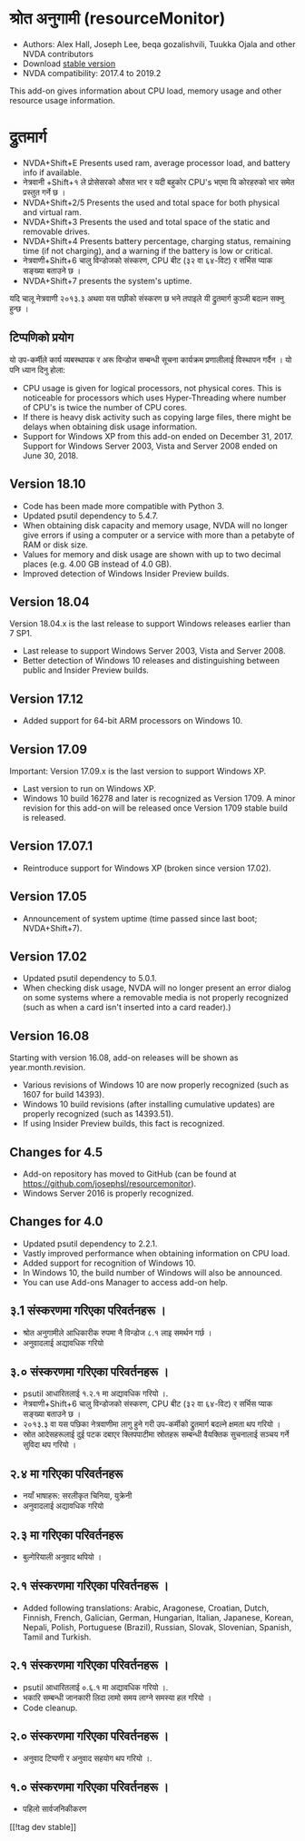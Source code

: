 # श्रोत अनुगामी (resourceMonitor) #

* Authors: Alex Hall, Joseph Lee, beqa gozalishvili, Tuukka Ojala and other
  NVDA contributors
* Download [stable version][1]
* NVDA compatibility: 2017.4 to 2019.2

This add-on gives information about CPU load, memory usage and other
resource usage information.

# द्रुतमार्ग #

* NVDA+Shift+E Presents used ram, average processor load, and battery info
  if available.
* नेत्रवानी +Shift+१ ले प्रोसेसरको औसत भार र यदी बहुकोर CPU's भएमा यि
  कोरहरुको भार समेत प्रस्तुत गर्ने छ ।
* NVDA+Shift+2/5 Presents the used and total space for both physical and
  virtual ram.
* NVDA+Shift+3 Presents the used and total space of the static and removable
  drives.
* NVDA+Shift+4 Presents battery percentage, charging status, remaining time
  (if not charging), and a warning if the battery is low or critical.
* नेत्रवाणी+Shift+6 चालु विन्डोजको संस्करण, CPU बीट (३२ वा ६४-विट) र सर्भिस
  प्याक  सङ्ख्या बताउने छ ।
* NVDA+Shift+7 presents the system's uptime.

यदि चालू नेत्रवाणी २०१३.३ अथवा यस पछीको संस्करण छ भने तपाइले यी द्रुतमार्ग
कुञ्जी बदल्न सक्नु हुन्छ ।

## टिप्पणिको प्रयोग ##

यो उप-कर्मीले कार्य व्यबस्थापक र अरू विन्डोज सम्बन्धी सूचना कार्यक्रम
प्रणालीलाई   विस्थापन गर्दैन । यो पनि ध्यान दिनु होला:

* CPU usage is given for logical processors, not physical cores. This is
  noticeable for processors which uses Hyper-Threading where number of CPU's
  is twice the number of CPU cores.
* If there is heavy disk activity such as copying large files, there might
  be delays when obtaining disk usage information.
* Support for Windows XP from this add-on ended on December 31,
  2017. Support for Windows Server 2003, Vista and Server 2008 ended on June
  30, 2018.

## Version 18.10

* Code has been made more compatible with Python 3.
* Updated psutil dependency to 5.4.7.
* When obtaining disk capacity and memory usage, NVDA will no longer give
  errors if using a computer or a service with more than a petabyte of RAM
  or disk size.
* Values for memory and disk usage are shown with up to two decimal places
  (e.g. 4.00 GB instead of 4.0 GB).
* Improved detection of Windows Insider Preview builds.

## Version 18.04

Version 18.04.x is the last release to support Windows releases earlier than
7 SP1.

* Last release to support Windows Server 2003, Vista and Server 2008.
* Better detection of Windows 10 releases and distinguishing between public
  and Insider Preview builds.

## Version 17.12

* Added support for 64-bit ARM processors on Windows 10.

## Version 17.09

Important: Version 17.09.x is the last version to support Windows XP.

* Last version to run on Windows XP.
* Windows 10 build 16278 and later is recognized as Version 1709. A minor
  revision for this add-on will be released once Version 1709 stable build
  is released.

## Version 17.07.1

* Reintroduce support for Windows XP (broken since version 17.02).

## Version 17.05

* Announcement of system uptime (time passed since last boot; NVDA+Shift+7).

## Version 17.02

* Updated psutil dependency to 5.0.1.
* When checking disk usage, NVDA will no longer present an error dialog on
  some systems where a removable media is not properly recognized (such as
  when a card isn't inserted into a card reader).)

## Version 16.08

Starting with version 16.08, add-on releases will be shown as
year.month.revision.

* Various revisions of Windows 10 are now properly recognized (such as 1607
  for build 14393).
* Windows 10 build revisions (after installing cumulative updates) are
  properly recognized (such as 14393.51).
* If using Insider Preview builds, this fact is recognized.

## Changes for 4.5 ##

* Add-on repository has moved to GitHub (can be found at
  https://github.com/josephsl/resourcemonitor).
* Windows Server 2016 is properly recognized.

## Changes for 4.0 ##

* Updated psutil dependency to 2.2.1.
* Vastly improved performance when obtaining information on CPU load.
* Added support for recognition of Windows 10.
* In Windows 10, the build number of Windows will also be announced.
* You can use Add-ons Manager to access add-on help.

## ३.1 संस्करणमा गरिएका परिवर्तनहरू । ##

* श्रोत अनुगामीले आधिकारीक रुपमा नै विन्डोज ८.१ लाइ समर्थन गर्छ ।
* अनुवादलाई अद्यावधिक गरियो 

## ३.० संस्करणमा गरिएका परिवर्तनहरू । ##

* psutil आधारितलाई १.२.१ मा अद्यावधिक गरियो ।.
* नेत्रवाणी+Shift+6 चालु विन्डोजको संस्करण, CPU बीट (३२ वा ६४-विट) र सर्भिस
  प्याक सङ्ख्या बताउने छ ।
* २०१३.३ वा यस पछिका नेत्रवाणीमा लागु हुने गरी उप-कर्मीको द्रुतमार्ग बदल्ने
  क्षमता थप गरियो ।
* स्रोत आदेसहरूलाई दुई पटक दबाएर क्लिपपाटीमा स्रोतहरू सम्बन्धी वैयक्तिक
  सुचनालाई सञ्चय गर्ने सुविदा थप गरियो ।

## २.४ मा गरिएका परिवर्तनहरू ##

* नयाँ भाषाहरू: सरलीकृत चिनिया, युक्रेनी
* अनुवादलाई अद्यावधिक गरियो 

## २.३ मा गरिएका परिवर्तनहरू ##

* बुल्गेरियाली अनुवाद थपियो ।

## २.१ संस्करणमा गरिएका परिवर्तनहरू । ##

* Added following translations: Arabic, Aragonese, Croatian, Dutch, Finnish,
  French, Galician, German, Hungarian, Italian, Japanese, Korean, Nepali,
  Polish, Portuguese (Brazil), Russian, Slovak, Slovenian, Spanish, Tamil
  and Turkish.

## २.१ संस्करणमा गरिएका परिवर्तनहरू । ##

* psutil आधारितलाई ०.६.१ मा अद्यावधिक गरियो ।.
* भकारि सम्बन्धी जानकारी लिदा लामो समय लाग्ने समस्या हल गरियो ।
* Code cleanup.

## २.० संस्करणमा गरिएका परिवर्तनहरू । ##

* अनुवाद टिप्पणी र अनुवाद सहयोग थप गरियो ।.

## १.० संस्करणमा गरिएका परिवर्तनहरू । ##

* पहिलो सार्वजनिकीकरण

[[!tag dev stable]]

[1]: https://addons.nvda-project.org/files/get.php?file=rm
